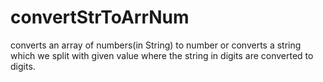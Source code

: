 # convertStrToArrNum
converts an array of numbers(in String) to number or converts a string which we split with given value where the string in digits are converted to digits.
